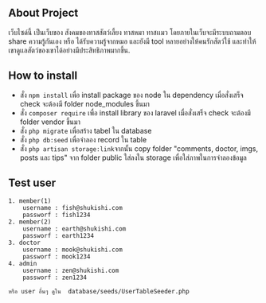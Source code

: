 ## About Project

เว็บไซด์นี้ เป็นเว็บของ สังคมของทาสสัตว์เลี้ยง ทาสหมา ทาสเเมว โดยภายในเว็บจะมีระบบถามตอบ share ความรู้กันเอง หรือ ได้รับความรู้จากหมอ และยังมี tool หลายอย่างให้คนรักสัตว์ใช้ และทำให้เขาดูเเลสัตว์ของเขาได้อย่างมีประสิทธิภาพมากขึ้น. 


## How to install
 - สั่ง `npm install` เพื่อ install package ของ node ใน dependency เมื่อสั่งเสร็จ check จะต้องมี folder node_modules ขึ้นมา
 - สั่ง `composer require` เพื่อ install library ของ laravel เมื่อสั่งเสร็จ check จะต้องมี folder vendor ขึ้นมา
 - สั่ง `php migrate` เพื่อสร้าง tabel ใน database
 - สั่ง `php db:seed` เพื่อจำลอง record ใน table
 - สั่ง `php artisan storage:link`จากนั้น copy folder "comments, doctor, imgs, posts และ tips" จาก folder public ใส่ลงใน storage เพื่อใส่ภาพในการจำลองข้อมูล
 
 

## Test user
    1. member(1)
        username : fish@shukishi.com
        passworf : fish1234
    2. member(2)
        username : earth@shukishi.com
        passworf : earth1234
    3. doctor
        username : mook@shukishi.com
        passworf : mook1234
    4. admin
        username : zen@shukishi.com
        passworf : zen1234    

    หรือ user อื่นๆ ดูใน  database/seeds/UserTableSeeder.php 

